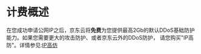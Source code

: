 # 计费概述
     
  在您成功申请公网IP之后，京东云将**免费**为您提供最高2Gb的默认DDoS基础防护能力。如果您需要更大的攻击防护、或者京东云外的DDoS防护，
  请您购买"IP高防"。详情参见:[IP高仿](https://www.jdcloud.com/products/ipanti)
     
    
